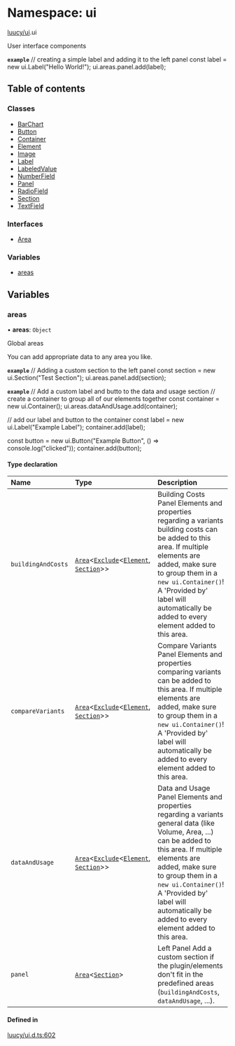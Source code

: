 # Namespace: ui

[luucy/ui](luucy_ui.md).ui

User interface components

**`example`**
//  creating a simple label and adding it to the left panel
const label = new ui.Label("Hello World!");
ui.areas.panel.add(label);

## Table of contents

### Classes

- [BarChart](../classes/luucy_ui.ui.BarChart.md)
- [Button](../classes/luucy_ui.ui.Button.md)
- [Container](../classes/luucy_ui.ui.Container.md)
- [Element](../classes/luucy_ui.ui.Element.md)
- [Image](../classes/luucy_ui.ui.Image.md)
- [Label](../classes/luucy_ui.ui.Label.md)
- [LabeledValue](../classes/luucy_ui.ui.LabeledValue.md)
- [NumberField](../classes/luucy_ui.ui.NumberField.md)
- [Panel](../classes/luucy_ui.ui.Panel.md)
- [RadioField](../classes/luucy_ui.ui.RadioField.md)
- [Section](../classes/luucy_ui.ui.Section.md)
- [TextField](../classes/luucy_ui.ui.TextField.md)

### Interfaces

- [Area](../interfaces/luucy_ui.ui.Area.md)

### Variables

- [areas](luucy_ui.ui.md#areas)

## Variables

### areas

• **areas**: `Object`

Global areas

You can add appropriate data to any area you like.

**`example`**
//  Adding a custom section to the left panel
const section = new ui.Section("Test Section");
ui.areas.panel.add(section);

**`example`**
//  Add a custom label and butto to the data and usage section
// create a container to group all of our elements together
const container = new ui.Container();
ui.areas.dataAndUsage.add(container);

// add our label and button to the container
const label = new ui.Label("Example Label");
container.add(label);

const button = new ui.Button("Example Button", () => console.log("clicked"));
container.add(button);

#### Type declaration

| Name | Type | Description |
| :------ | :------ | :------ |
| `buildingAndCosts` | [`Area`](../interfaces/luucy_ui.ui.Area.md)<[`Exclude`](globals_typescript.md#exclude)<[`Element`](../classes/luucy_ui.ui.Element.md), [`Section`](../classes/luucy_ui.ui.Section.md)\>\> | Building Costs Panel  Elements and properties regarding a variants building costs can be added to this area. If multiple elements are added, make sure to group them in a `new ui.Container()`!  A 'Provided by' label will automatically be added to every element added to this area. |
| `compareVariants` | [`Area`](../interfaces/luucy_ui.ui.Area.md)<[`Exclude`](globals_typescript.md#exclude)<[`Element`](../classes/luucy_ui.ui.Element.md), [`Section`](../classes/luucy_ui.ui.Section.md)\>\> | Compare Variants Panel  Elements and properties comparing variants can be added to this area. If multiple elements are added, make sure to group them in a `new ui.Container()`!  A 'Provided by' label will automatically be added to every element added to this area. |
| `dataAndUsage` | [`Area`](../interfaces/luucy_ui.ui.Area.md)<[`Exclude`](globals_typescript.md#exclude)<[`Element`](../classes/luucy_ui.ui.Element.md), [`Section`](../classes/luucy_ui.ui.Section.md)\>\> | Data and Usage Panel  Elements and properties regarding a variants general data (like Volume, Area, ...) can be added to this area. If multiple elements are added, make sure to group them in a `new ui.Container()`!  A 'Provided by' label will automatically be added to every element added to this area. |
| `panel` | [`Area`](../interfaces/luucy_ui.ui.Area.md)<[`Section`](../classes/luucy_ui.ui.Section.md)\> | Left Panel  Add a custom section if the plugin/elements don't fit in the predefined areas (`buildingAndCosts`, `dataAndUsage`, ...). |

#### Defined in

[luucy/ui.d.ts:602](https://github.com/luucyadmin/luucy-types/blob/5fee54b/luucy/ui.d.ts#L602)
